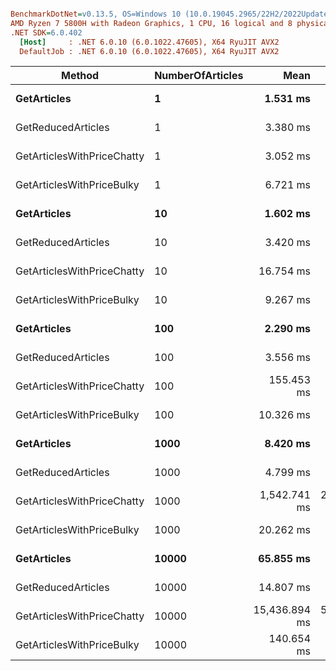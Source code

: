 ``` ini

BenchmarkDotNet=v0.13.5, OS=Windows 10 (10.0.19045.2965/22H2/2022Update)
AMD Ryzen 7 5800H with Radeon Graphics, 1 CPU, 16 logical and 8 physical cores
.NET SDK=6.0.402
  [Host]     : .NET 6.0.10 (6.0.1022.47605), X64 RyuJIT AVX2
  DefaultJob : .NET 6.0.10 (6.0.1022.47605), X64 RyuJIT AVX2


```
|                     Method | NumberOfArticles |          Mean |      Error |     StdDev |
|--------------------------- |----------------- |--------------:|-----------:|-----------:|
|                **GetArticles** |                **1** |      **1.531 ms** |  **0.0210 ms** |  **0.0175 ms** |
|         GetReducedArticles |                1 |      3.380 ms |  0.0578 ms |  0.0513 ms |
| GetArticlesWithPriceChatty |                1 |      3.052 ms |  0.0532 ms |  0.0472 ms |
|  GetArticlesWithPriceBulky |                1 |      6.721 ms |  0.1193 ms |  0.1116 ms |
|                **GetArticles** |               **10** |      **1.602 ms** |  **0.0174 ms** |  **0.0145 ms** |
|         GetReducedArticles |               10 |      3.420 ms |  0.0546 ms |  0.0511 ms |
| GetArticlesWithPriceChatty |               10 |     16.754 ms |  0.1029 ms |  0.0859 ms |
|  GetArticlesWithPriceBulky |               10 |      9.267 ms |  0.1080 ms |  0.1010 ms |
|                **GetArticles** |              **100** |      **2.290 ms** |  **0.0445 ms** |  **0.0416 ms** |
|         GetReducedArticles |              100 |      3.556 ms |  0.0592 ms |  0.0554 ms |
| GetArticlesWithPriceChatty |              100 |    155.453 ms |  3.0543 ms |  2.9998 ms |
|  GetArticlesWithPriceBulky |              100 |     10.326 ms |  0.0948 ms |  0.0887 ms |
|                **GetArticles** |             **1000** |      **8.420 ms** |  **0.1665 ms** |  **0.3439 ms** |
|         GetReducedArticles |             1000 |      4.799 ms |  0.0912 ms |  0.0853 ms |
| GetArticlesWithPriceChatty |             1000 |  1,542.741 ms | 24.6900 ms | 21.8870 ms |
|  GetArticlesWithPriceBulky |             1000 |     20.262 ms |  0.3755 ms |  0.5504 ms |
|                **GetArticles** |            **10000** |     **65.855 ms** |  **1.2108 ms** |  **1.4414 ms** |
|         GetReducedArticles |            10000 |     14.807 ms |  0.2894 ms |  0.4057 ms |
| GetArticlesWithPriceChatty |            10000 | 15,436.894 ms | 50.9709 ms | 42.5630 ms |
|  GetArticlesWithPriceBulky |            10000 |    140.654 ms |  2.7111 ms |  3.7110 ms |
